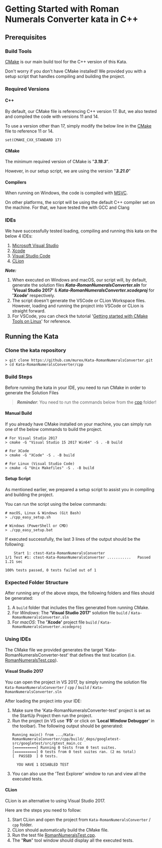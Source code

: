 # Getting Started with Roman Numerals Converter kata in C++

## Prerequisites 

### Build Tools 

[CMake](https://cmake.org/) is our main build tool for the C++ version of this Kata.

Don't worry if you don't have CMake installed! 
We provided you with a setup script that handles compiling and building the project. 
 
### Required Versions 

#### C++ 

By default, our CMake file is referencing C++ version 17. But, we also tested and 
compiled the code with versions 11 and 14. 

To use a version other than 17, simply modify the below line in the [CMake](./CMakeLists.txt)
file to reference 11 or 14.  

```shell
set(CMAKE_CXX_STANDARD 17)
```

#### CMake
The minimum required version of CMake is "***3.19.3***". 

However, in our setup script, we are using the version "***3.21.0***"

#### Compilers 

When running on Windows, the code is compiled with [MSVC](https://docs.microsoft.com/en-us/cpp/build/reference/compiling-a-c-cpp-program?view=msvc-160). 

On other platforms, the script will be using the default C++ compiler set on the machine. 
For that, we have tested the with GCC and Clang

### IDEs 
We have successfully tested loading, compiling and running this kata on the below 4 IDEs: 
1. [Microsoft Visual Studio](https://visualstudio.microsoft.com/)
1. [Xcode](https://developer.apple.com/xcode/)
1. [Visual Studio Code](https://code.visualstudio.com/)
1. [CLion](https://www.jetbrains.com/clion/)

***Note:*** 

1. When executed on Windows and macOS, our script will, by default, generate the solution files ***Kata-RomanNumeralsConverter.sln*** for **'Visual Studio 2017'** & ***Kata-RomanNumeralsConverter.xcodeproj*** for **'Xcode'** respectively. 
2. The script doesn't generate the VSCode or CLion Workspace files. However, loading and running the project into VSCode or CLion is straight forward. 
3. For VSCode, you can check the tutorial '[Getting started with CMake Tools on Linux](https://code.visualstudio.com/docs/cpp/cmake-linux#:~:text=ready%20to%20build.-,Open%20the%20Command%20Palette%20(Ctrl%2BShift%2BP)%20and,CMake%20Tools%20builds%20all%20targets.)' for reference. 

## Running the Kata

### Clone the kata repository

```shell
> git clone https://github.com/murex/Kata-RomanNumeralsConverter.git
> cd Kata-RomanNumeralsConverter/cpp
```

### Build Steps

Before running the kata in your IDE, you need to run CMake in order to generate the Solution Files

> ***Reminder***:  You need to run the commands below from the [cpp](.) folder!

#### Manual Build  

If you already have CMake installed on your machine, you can simply run one of the below commands to build the project. 

```shell
# For Visual Studio 2017 
> cmake -G "Visual Studio 15 2017 Win64" -S . -B build

# For XCode  
> cmake -G "XCode" -S . -B build

# For Linux (Visual Studio Code)
> cmake -G "Unix Makefiles" -S . -B build
```

#### Setup Script 

As mentioned earlier, we prepared a setup script to assist you in compiling and building the project. 

You can run the script using the below commands: 

```shell
# macOS, Linux & Windows (Git Bash)
> ./cpp_easy_setup.sh

# Windows (PowerShell or CMD)
> ./cpp_easy_setup.bat
```

If executed successfully, the last 3 lines of the output should be the following: 

```shell
    Start 1: ctest-Kata-RomanNumeralsConverter
1/1 Test #1: ctest-Kata-RomanNumeralsConverter ...........   Passed    1.21 sec

100% tests passed, 0 tests failed out of 1
```

### Expected Folder Structure

After running any of the above steps, the following folders and files should be generated:
1. A `build` folder that includes the files generated from running CMake.
1. For *Windows*: The **'Visual Studio 2017'** solution file `build` / `Kata-RomanNumeralsConverter.sln`
1. For *macOS*: The **'Xcode'** project file `build` / `Kata-RomanNumeralsConverter.xcodeproj`

### Using IDEs 

The CMake file we provided generates the target 'Kata-RomanNumeralsConverter-test' that defines the test location (i.e. [RomanNumeralsTest.cpp](./test/RomanNumeralsTest.cpp)). 

#### Visual Studio 2017

You can open the project in VS 2017, by simply running the solution file `Kata-RomanNumeralsConverter` / `cpp` / `build` / `Kata-RomanNumeralsConverter.sln`

After loading the project into your IDE:

1. Make sure the 'Kata-RomanNumeralsConverter-test' project is set as the StartUp Project then run the project.
2. Run the project (in VS use '**F5**' or click on '**Local Window Debugger**' in the toolbar). The following output should be generated: 
    ```shell
    Running main() from .../Kata-RomanNumeralsConverter/cpp/build/_deps/googletest-src/googletest/src/gtest_main.cc
    [==========] Running 0 tests from 0 test suites.
    [==========] 0 tests from 0 test suites ran. (2 ms total)
    [  PASSED  ] 0 tests.

      YOU HAVE 1 DISABLED TEST
    ```
3. You can also use the 'Test Explorer' window to run and view all the executed tests.

#### CLion

CLion is an alternative to using Visual Studio 2017.

Here are the steps you need to follow: 
1. Start CLion and open the project from `Kata-RomanNumeralsConverter` / `cpp` folder. 
1. CLion should automatically build the CMake file. 
1. Run the test file [RomanNumeralsTest.cpp](./test/RomanNumeralsTest.cpp).
1. The "**Run**" tool window should display all the executed tests.
